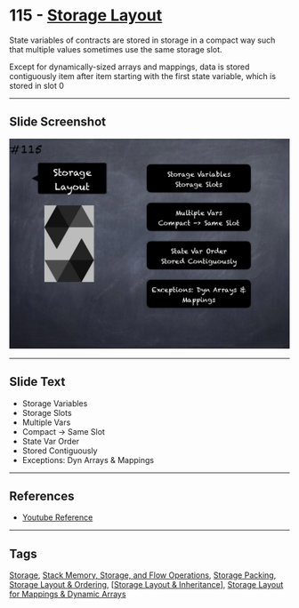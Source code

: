 # 115 - [Storage Layout](Storage%20Layout.md)
State variables of contracts are stored in storage in a compact way such that multiple values sometimes use the same storage slot. 

Except for dynamically-sized arrays and mappings, data is stored contiguously item after item starting with the first state variable, which is stored in slot 0

___
## Slide Screenshot
![115.png](../../images/3.%20Solidity%20201/115.png)
___
## Slide Text
- Storage Variables
- Storage Slots
- Multiple Vars
- Compact -> Same Slot
- State Var Order
- Stored Contiguously
- Exceptions: Dyn Arrays & Mappings
___
## References
- [Youtube Reference](https://youtu.be/3bFgsmsQXrE?t=1050)
___
## Tags
[Storage](../1.%20Ethereum101/Storage.md), [Stack Memory, Storage, and Flow Operations](../1.%20Ethereum101/Stack%20Memory,%20Storage,%20and%20Flow%20Operations.md), [Storage Packing](Storage%20Packing.md), [Storage Layout & Ordering](Storage%20Layout%20&%20Ordering.md), [[Storage Layout & Inheritance](Storage%20Layout%20&%20Inheritance.md)], [Storage Layout for Mappings & Dynamic Arrays](Storage%20Layout%20for%20Mappings%20&%20Dynamic%20Arrays.md)